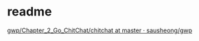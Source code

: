 # readme

[gwp/Chapter_2_Go_ChitChat/chitchat at master · sausheong/gwp](https://github.com/sausheong/gwp/tree/master/Chapter_2_Go_ChitChat/chitchat)